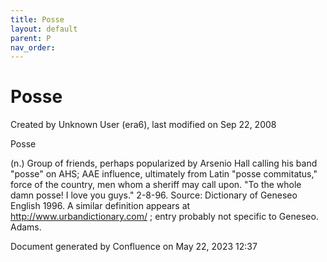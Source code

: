 ```yaml
---
title: Posse
layout: default
parent: P
nav_order:
---
```


# Posse

Created by  Unknown User (era6), last modified on Sep 22, 2008

Posse

(n.) Group of friends, perhaps popularized by Arsenio Hall calling his band &quot;posse&quot; on AHS; AAE influence, ultimately from Latin &quot;posse commitatus,&quot; force of the country, men whom a sheriff may call upon. &quot;To the whole damn posse! I love you guys.&quot; 2-8-96. Source: Dictionary of Geneseo English 1996. A similar definition appears at http://www.urbandictionary.com/ ; entry probably not specific to Geneseo. Adams.

Document generated by Confluence on May 22, 2023 12:37


